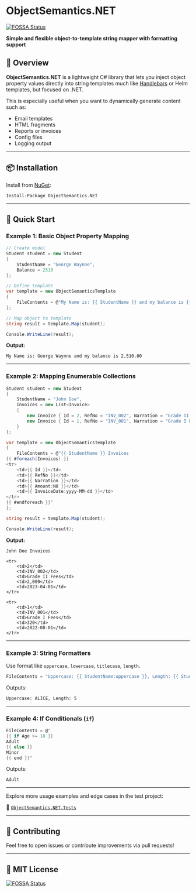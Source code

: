 # ObjectSemantics.NET
[![FOSSA Status](https://app.fossa.com/api/projects/git%2Bgithub.com%2Fswagfin%2FObjectSemantics.NET.svg?type=shield)](https://app.fossa.com/projects/git%2Bgithub.com%2Fswagfin%2FObjectSemantics.NET?ref=badge_shield)

**Simple and flexible object-to-template string mapper with formatting support**

## 🧠 Overview

**ObjectSemantics.NET** is a lightweight C# library that lets you inject object property values directly into string templates much like [Handlebars](https://handlebarsjs.com/) or Helm templates, but focused on .NET.

This is especially useful when you want to dynamically generate content such as:
- Email templates
- HTML fragments
- Reports or invoices
- Config files
- Logging output
---

## 📦 Installation

Install from [NuGet](https://www.nuget.org/packages/ObjectSemantics.NET):

```bash
Install-Package ObjectSemantics.NET
```

---

## 🚀 Quick Start

### Example 1: Basic Object Property Mapping

```csharp
// Create model
Student student = new Student
{
    StudentName = "George Waynne",
    Balance = 2510
};

// Define template
var template = new ObjectSemanticsTemplate
{
    FileContents = @"My Name is: {{ StudentName }} and my balance is {{ Balance:N2 }}"
};

// Map object to template
string result = template.Map(student);

Console.WriteLine(result);
```

**Output:**
```
My Name is: George Waynne and my balance is 2,510.00
```

---

### Example 2: Mapping Enumerable Collections

```csharp
Student student = new Student
{
    StudentName = "John Doe",
    Invoices = new List<Invoice>
    {
        new Invoice { Id = 2, RefNo = "INV_002", Narration = "Grade II Fees", Amount = 2000, InvoiceDate = new DateTime(2023, 04, 01) },
        new Invoice { Id = 1, RefNo = "INV_001", Narration = "Grade I Fees", Amount = 320, InvoiceDate = new DateTime(2022, 08, 01) }
    }
};

var template = new ObjectSemanticsTemplate
{
    FileContents = @"{{ StudentName }} Invoices
{{ #foreach(Invoices) }}
<tr>
    <td>{{ Id }}</td>
    <td>{{ RefNo }}</td>
    <td>{{ Narration }}</td>
    <td>{{ Amount:N0 }}</td>
    <td>{{ InvoiceDate:yyyy-MM-dd }}</td>
</tr>
{{ #endforeach }}"
};

string result = template.Map(student);

Console.WriteLine(result);
```

**Output:**
```
John Doe Invoices

<tr>
    <td>2</td>
    <td>INV_002</td>
    <td>Grade II Fees</td>
    <td>2,000</td>
    <td>2023-04-01</td>
</tr>

<tr>
    <td>1</td>
    <td>INV_001</td>
    <td>Grade I Fees</td>
    <td>320</td>
    <td>2022-08-01</td>
</tr>
```

---

### Example 3: String Formatters

Use format like `uppercase`, `lowercase`, `titlecase`, `length`.

```csharp
FileContents = "Uppercase: {{ StudentName:uppercase }}, Length: {{ StudentName:length }}"
```
Outputs:

```
Uppercase: ALICE, Length: 5
```

---

### Example 4: If Conditionals (`if`)

```csharp
FileContents = @"
{{ if Age >= 18 }}
Adult
{{ else }}
Minor
{{ end }}"
```
Outputs:

```
Adult
```

---
Explore more usage examples and edge cases in the test project:

📁 [`ObjectSemantics.NET.Tests`](./ObjectSemantics.NET.Tests)

---

## 🤝 Contributing

Feel free to open issues or contribute improvements via pull requests!

---

## 📄 MIT License
[![FOSSA Status](https://app.fossa.com/api/projects/git%2Bgithub.com%2Fswagfin%2FObjectSemantics.NET.svg?type=large)](https://app.fossa.com/projects/git%2Bgithub.com%2Fswagfin%2FObjectSemantics.NET?ref=badge_large)
